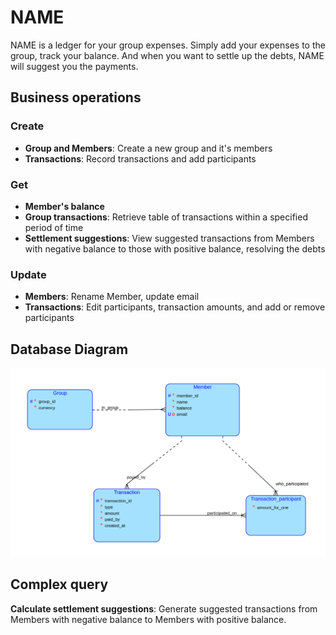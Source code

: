 # NAME
NAME is a ledger for your group expenses. Simply add your expenses to the group, track your balance. And when you want to settle up the debts, NAME will suggest you the payments.

## Business operations
### Create
- **Group and Members**: Create a new group and it's members
- **Transactions**: Record transactions and add participants
### Get
- **Member's balance**
- **Group transactions**: Retrieve table of transactions within a specified period of time
- **Settlement suggestions**: View suggested transactions from Members with negative balance to those with positive balance, resolving the debts
### Update
- **Members**: Rename Member, update email
- **Transactions**: Edit participants, transaction amounts, and add or remove participants

## Database Diagram
![DatabaseScheme](database.png)

## Complex query
**Calculate settlement suggestions**: Generate suggested transactions from Members with negative balance to Members with positive balance.